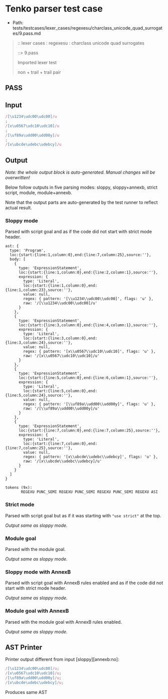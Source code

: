# Tenko parser test case

- Path: tests/testcases/lexer_cases/regexesu/charclass_unicode_quad_surrogates/9.pass.md

> :: lexer cases : regexesu : charclass unicode quad surrogates
>
> ::> 9.pass
>
> Imported lexer test
>
> non + trail + trail pair

## PASS

## Input

`````js
/[\u1234\udc00\udc00]/u
;
/[x\u0567\udc10\udc10]/u
;
/[\uf89a\udd00\udd00y]/u
;
/[x\ubcde\udebc\udebcy]/u
`````

## Output

_Note: the whole output block is auto-generated. Manual changes will be overwritten!_

Below follow outputs in five parsing modes: sloppy, sloppy+annexb, strict script, module, module+annexb.

Note that the output parts are auto-generated by the test runner to reflect actual result.

### Sloppy mode

Parsed with script goal and as if the code did not start with strict mode header.

`````
ast: {
  type: 'Program',
  loc:{start:{line:1,column:0},end:{line:7,column:25},source:''},
  body: [
    {
      type: 'ExpressionStatement',
      loc:{start:{line:1,column:0},end:{line:2,column:1},source:''},
      expression: {
        type: 'Literal',
        loc:{start:{line:1,column:0},end:{line:1,column:23},source:''},
        value: null,
        regex: { pattern: '[\\u1234\\udc00\\udc00]', flags: 'u' },
        raw: '/[\\u1234\\udc00\\udc00]/u'
      }
    },
    {
      type: 'ExpressionStatement',
      loc:{start:{line:3,column:0},end:{line:4,column:1},source:''},
      expression: {
        type: 'Literal',
        loc:{start:{line:3,column:0},end:{line:3,column:24},source:''},
        value: null,
        regex: { pattern: '[x\\u0567\\udc10\\udc10]', flags: 'u' },
        raw: '/[x\\u0567\\udc10\\udc10]/u'
      }
    },
    {
      type: 'ExpressionStatement',
      loc:{start:{line:5,column:0},end:{line:6,column:1},source:''},
      expression: {
        type: 'Literal',
        loc:{start:{line:5,column:0},end:{line:5,column:24},source:''},
        value: null,
        regex: { pattern: '[\\uf89a\\udd00\\udd00y]', flags: 'u' },
        raw: '/[\\uf89a\\udd00\\udd00y]/u'
      }
    },
    {
      type: 'ExpressionStatement',
      loc:{start:{line:7,column:0},end:{line:7,column:25},source:''},
      expression: {
        type: 'Literal',
        loc:{start:{line:7,column:0},end:{line:7,column:25},source:''},
        value: null,
        regex: { pattern: '[x\\ubcde\\udebc\\udebcy]', flags: 'u' },
        raw: '/[x\\ubcde\\udebc\\udebcy]/u'
      }
    }
  ]
}

tokens (9x):
       REGEXU PUNC_SEMI REGEXU PUNC_SEMI REGEXU PUNC_SEMI REGEXU ASI
`````

### Strict mode

Parsed with script goal but as if it was starting with `"use strict"` at the top.

_Output same as sloppy mode._

### Module goal

Parsed with the module goal.

_Output same as sloppy mode._

### Sloppy mode with AnnexB

Parsed with script goal with AnnexB rules enabled and as if the code did not start with strict mode header.

_Output same as sloppy mode._

### Module goal with AnnexB

Parsed with the module goal with AnnexB rules enabled.

_Output same as sloppy mode._

## AST Printer

Printer output different from input [sloppy][annexb:no]:

````js
/[\u1234\udc00\udc00]/u;
/[x\u0567\udc10\udc10]/u;
/[\uf89a\udd00\udd00y]/u;
/[x\ubcde\udebc\udebcy]/u;
````

Produces same AST
